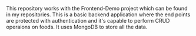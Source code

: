 This repository works with the Frontend-Demo project which can be found in my repositories.
This is a basic backend application where the end points are protected with authentication and it's capable to perform CRUD operaions on foods.
It uses MongoDB to store all the data.
